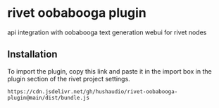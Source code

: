 # rivet oobabooga plugin
 api integration with oobabooga text generation webui for rivet nodes

## Installation
To import the plugin, copy this link and paste it in the import box in the plugin section of the rivet project settings.
```
https://cdn.jsdelivr.net/gh/hushaudio/rivet-oobabooga-plugin@main/dist/bundle.js
```